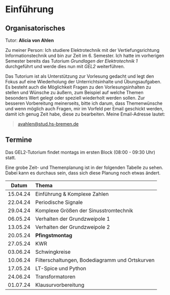 # Einführung

## Organisatorisches

Tutor: **Alicia von Ahlen**

Zu meiner Person:
Ich studiere Elektrotechnik mit der Vertiefungsrichtung Informationstechnik und bin zur Zeit im 6. Semester. Ich hatte
im vorherigen Semester bereits das Tutorium _Grundlagen der Elektrotechnik 1_ durchgeführt und werde dies nun mit _GEL2_
weiterführen. 

Das Tutorium ist als Unterstützung zur Vorlesung gedacht und legt den Fokus auf eine Wiederholung der Unterrichtsinhalte
und Übungsaufgaben. Es besteht auch die Möglichkeit Fragen zu den Vorlesungsinhalten zu stellen und Wünsche zu äußern,
zum Beispiel auf welche Themen besonders Wert gelegt oder speziell wiederholt werden sollen.
Zur besseren Vorbereitung meinerseits, bitte ich darum, dass Themenwünsche und wenn möglich auch Fragen, mir im Vorfeld
per Email geschickt werden, damit ich genug Zeit habe, diese zu bearbeiten. Meine Email-Adresse lautet:
>avahlen@stud.hs-bremen.de

## Termine

Das GEL2-Tutorium findet montags im ersten Block (08:00 - 09:30 Uhr) statt.

Eine grobe Zeit- und Themenplanung ist in der folgenden Tabelle zu sehen. Dabei kann es durchaus sein, dass sich diese Planung noch etwas ändert.

| Datum | Thema |
| :---: | :---- |
| 15.04.24 | Einführung & Komplexe Zahlen |
| 22.04.24 | Periodische Signale |
| 29.04.24 | Komplexe Größen der Sinusstromtechnik |
| 06.05.24 | Verhalten der Grundzweipole 1 |
| 13.05.24 | Verhalten der Grundzweipole 2 |
| 20.05.24 | **Pfingstmontag** |
| 27.05.24 | KWR |
| 03.06.24 | Schwingkreise |
| 10.06.24 | Filterschaltungen, Bodediagramm und Ortskurven |
| 17.05.24 | LT-Spice und Python |
| 24.06.24 | Transformatoren |
| 01.07.24 | Klausurvorbereitung |
